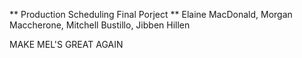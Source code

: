 ** Production Scheduling Final Porject **
Elaine MacDonald, Morgan Maccherone, Mitchell Bustillo, Jibben Hillen

MAKE MEL'S GREAT AGAIN
